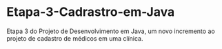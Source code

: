# Etapa-3-Cadrastro-em-Java
Etapa 3 do Projeto de Desenvolvimento em Java, um novo incremento ao projeto de cadastro de médicos em uma clínica.
